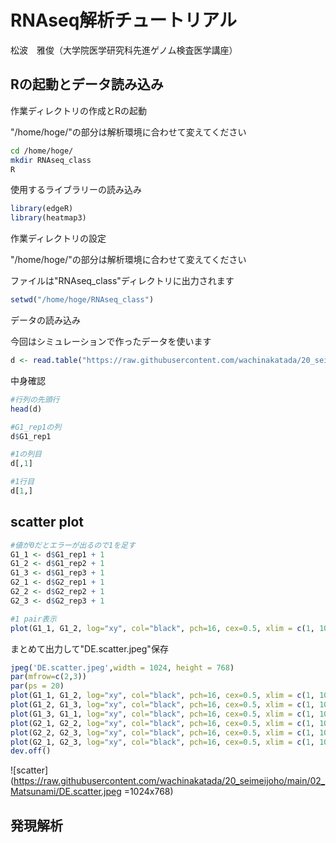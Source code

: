 # RNAseq解析チュートリアル

松波　雅俊（大学院医学研究科先進ゲノム検査医学講座）

## Rの起動とデータ読み込み

作業ディレクトリの作成とRの起動

"/home/hoge/"の部分は解析環境に合わせて変えてください

```sh
cd /home/hoge/
mkdir RNAseq_class
R
```

使用するライブラリーの読み込み

```R
library(edgeR)
library(heatmap3)
```

作業ディレクトリの設定

"/home/hoge/"の部分は解析環境に合わせて変えてください

ファイルは"RNAseq_class"ディレクトリに出力されます

```R
setwd("/home/hoge/RNAseq_class")
```

データの読み込み

今回はシミュレーションで作ったデータを使います

```R
d <- read.table("https://raw.githubusercontent.com/wachinakatada/20_seimeijoho/main/02_Matsunami/SimData.txt",sep="\t",header=T,row.names=1)
```

中身確認

```R
#行列の先頭行
head(d)

#G1_rep1の列
d$G1_rep1

#1の列目
d[,1]

#1行目
d[1,]
```

## scatter plot

```R
#値が0だとエラーが出るので1を足す
G1_1 <- d$G1_rep1 + 1 
G1_2 <- d$G1_rep2 + 1 
G1_3 <- d$G1_rep3 + 1 
G2_1 <- d$G2_rep1 + 1 
G2_2 <- d$G2_rep2 + 1 
G2_3 <- d$G2_rep3 + 1 

#1 pair表示
plot(G1_1, G1_2, log="xy", col="black", pch=16, cex=0.5, xlim = c(1, 10000), ylim = c(1, 10000))
```

まとめて出力して"DE.scatter.jpeg"保存

```R
jpeg('DE.scatter.jpeg',width = 1024, height = 768)
par(mfrow=c(2,3))
par(ps = 20)
plot(G1_1, G1_2, log="xy", col="black", pch=16, cex=0.5, xlim = c(1, 10000), ylim = c(1, 10000))
plot(G1_2, G1_3, log="xy", col="black", pch=16, cex=0.5, xlim = c(1, 10000), ylim = c(1, 10000))
plot(G1_3, G1_1, log="xy", col="black", pch=16, cex=0.5, xlim = c(1, 10000), ylim = c(1, 10000))
plot(G2_1, G2_2, log="xy", col="black", pch=16, cex=0.5, xlim = c(1, 10000), ylim = c(1, 10000))
plot(G2_2, G2_3, log="xy", col="black", pch=16, cex=0.5, xlim = c(1, 10000), ylim = c(1, 10000))
plot(G2_1, G2_3, log="xy", col="black", pch=16, cex=0.5, xlim = c(1, 10000), ylim = c(1, 10000))
dev.off()
```

![scatter](https://raw.githubusercontent.com/wachinakatada/20_seimeijoho/main/02_Matsunami/DE.scatter.jpeg  =1024x768)


## 発現解析





